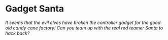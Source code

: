 # Gadget Santa

*It seems that the evil elves have broken the controller gadget for the good old candy cane factory! Can you team up with the real red teamer Santa to hack back?*